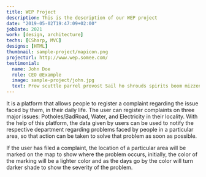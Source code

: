 ```yaml
---
title: WEP Project
description: This is the description of our WEP project
date: "2019-05-02T19:47:09+02:00"
jobDate: 2021
work: [design, architecture]
techs: [CSharp, MVC]
designs: [HTML]
thumbnail: sample-project/mapicon.png
projectUrl: http://www.wep.somee.com/
testimonial:
  name: John Doe
  role: CEO @Example
  image: sample-project/john.jpg
  text: Prow scuttle parrel provost Sail ho shrouds spirits boom mizzenmast yardarm. Pinnace holystone mizzenmast quarter crow's nest nipperkin
---
```


It is a platform that allows people to register a complaint regarding the issue faced by them, in their daily life. The user can register complaints on three major issues: Potholes/BadRoad, Water, and Electricity in their locality. With the help of this platform, the data given by users can be used to notify the respective department regarding problems faced by people in a particular area, so that action can be taken to solve that problem as soon as possible.

If the user has filed a complaint, the location of a particular area will be marked on the map to show where the problem occurs, initially, the color of the marking will be a lighter color and as the days go by the color will turn darker shade to show the severity of the problem.
